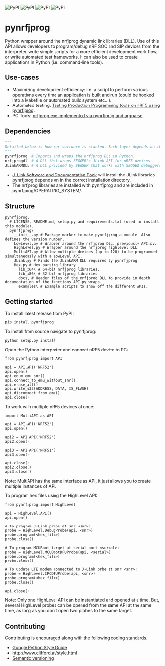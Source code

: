 ![PyPI](https://img.shields.io/static/v1?label=license&message=Nordic%205-Clause%20License&color=brightgreen)
![PyPI](https://img.shields.io/static/v1?label=platform&message=win-64%20%7C%20win-32%20%7C%20linux-64%20%7C%20linux-32%20%7C%20osx&color=lightgrey)
![PyPI](https://img.shields.io/static/v1?label=python&message=python-2.7%20%7C%203.4%20%7C%203.5%20%7C%203.6%20%7C%203.7&color=blue) ![PyPI](https://img.shields.io/pypi/v/pynrfjprog)

# pynrfjprog
Python wrapper around the nrfjprog dynamic link libraries (DLL). Use of this API allows developers to program/debug nRF SOC and SIP devices from the interpreter, write simple scripts for a more efficient development work flow, or write automated test frameworks. It can also be used to create applications in Python (i.e. command-line tools).

## Use-cases
*  Maximizing development efficiency: i.e. a script to perform various operations every time an application is built and run (could be hooked into a Makefile or automated build system etc...).
*  Automated testing: [Testing Production Programming tools on nRF5 using pynrfjprog](https://github.com/NordicSemiconductor/nrf52-production-programming/blob/master/tests/example_test_script.py).
*  PC Tools: [nrfjprog.exe implemented via pynrfjprog and argparse](https://github.com/NordicSemiconductor/nrfjprog.git).

## Dependencies
```python
"""
Detailed below is how our software is stacked. Each layer depends on the layer below.
"""
pynrfjprog  # Imports and wraps the nrfjprog DLL in Python.
nrfjprogdll # A DLL that wraps SEGGER's JLink API for nRF5 devices.
JLinkARMDLL # A DLL provided by SEGGER that works with SEGGER debuggers. Performs all low level operations with target device.
```

* [J-Link Software and Documentation Pack](https://www.segger.com/jlink-software.html) will install the JLink libraries pynrfjprog depends on in the correct installation directory.
* The nrfjprog libraries are installed with pynrfjprog and are included in pynrfjprog/OPERATING_SYSTEM/.

## Structure
```pynrfjprog
pynrfjprog\
  # LICENSE, README.md, setup.py and requirements.txt (used to install this module).
  pynrfjprog\
    __init__.py # Package marker to make pynrfjprog a module. Also defines the version number.
    LowLevel.py # Wrapper around the nrfjprog DLL, previously API.py.
    HighLevel.py # Wrapper around the nrfjprog highlevel DLL.
    MultiAPI.py # Allow multiple devices (up to 128) to be programmed simultaneously with a LowLevel API.
    JLink.py # Finds the JLinkARM DLL required by pynrfjprog.
    Hex.py # Hex parsing library
      lib_x64\ # 64-bit nrfjprog libraries.
      lib_x86\ # 32-bit nrfjprog libraries
      docs\ # Header files of the nrfjprog DLL to provide in-depth documentation of the functions API.py wraps.
      examples\ # Example scripts to show off the different APIs.
```

## Getting started
To install latest release from PyPI:
```
pip install pynrfjprog
```
To install from source navigate to pynrfjprog\:
```
python setup.py install
```
Open the Python interpreter and connect nRF5 device to PC:
```
from pynrfjprog import API

api = API.API('NRF52')
api.open()
api.enum_emu_snr()
api.connect_to_emu_without_snr()
api.erase_all()
api.write_u32(ADDRESS, DATA, IS_FLASH)
api.disconnect_from_emu()
api.close()
```

To work with multiple nRF5 devices at once:
```
import MultiAPI as API

api = API.API('NRF52')
api.open()

api2 = API.API('NRF52')
api2.open()

api3 = API.API('NRF51')
api3.open()

api.close()
api2.close()
api3.close()
```
Note: MultiAPI has the same interface as API, it just allows you to create multiple instances of API.

To program hex files using the HighLevel API:
```
from pynrfjprog import HighLevel

api = HighLevel.API()
api.open()

# To program J-Link probe at snr <snr>:
probe = HighLevel.DebugProbe(api, <snr>)
probe.program(<hex_file>)
probe.close()

# To program MCUBoot target at serial port <serial>:
probe = HighLevel.MCUBootDFUProbe(api, <serial>)
probe.program(<hex_file>)
probe.close()

# To update LTE modem connected to J-Link prbe at snr <snr>:
probe = HighLevel.IPCDFUProbe(api, <snr>)
probe.program(<hex_file>)
probe.close()

api.close()
```
Note: Only one HighLevel API can be instantiated and opened at a time. But, several HighLevel probes can be opened from the same API at the same time, as long as you don't open two probes to the same target.

## Contributing
Contributing is encouraged along with the following coding standards.
* [Google Python Style Guide](https://google.github.io/styleguide/pyguide.html)
* http://www.clifford.at/style.html
* [Semantic versioning](http://semver.org/)
